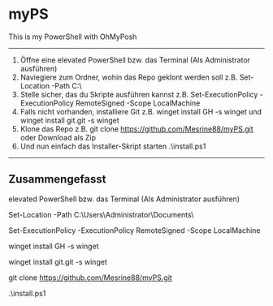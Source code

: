 # myPS
This is my PowerShell with OhMyPosh
___

1. Öffne eine elevated PowerShell bzw. das Terminal (Als Administrator ausführen)
2. Naviegiere zum Ordner, wohin das Repo geklont werden soll z.B. Set-Location -Path C:\
3. Stelle sicher, das du Skripte ausführen kannst z.B. Set-ExecutionPolicy -ExecutionPolicy RemoteSigned -Scope LocalMachine
4. Falls nicht vorhanden, installiere Git z.B. winget install GH -s winget und winget install git.git -s winget
5. Klone das Repo z.B. git clone https://github.com/Mesrine88/myPS.git oder Download als Zip
6. Und nun einfach das Installer-Skript starten .\install.ps1

___

## Zusammengefasst
elevated PowerShell bzw. das Terminal (Als Administrator ausführen)

Set-Location -Path C:\Users\Administrator\Documents\

Set-ExecutionPolicy -ExecutionPolicy RemoteSigned -Scope LocalMachine

winget install GH -s winget

winget install git.git -s winget

git clone https://github.com/Mesrine88/myPS.git

.\install.ps1
